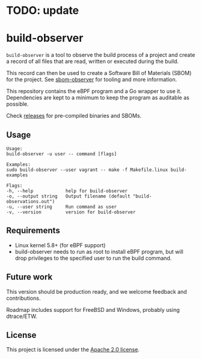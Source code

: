 # TODO: update

# build-observer

`build-observer` is a tool to observe the build process of a project and create a record of all files that are read, written or executed during the build.

This record can then be used to create a Software Bill of Materials (SBOM) for the project. 
See [sbom-observer](https://github.com/sbom-observer/observer-cli) for tooling and more information.

This repository contains the eBPF program and a Go wrapper to use it. Dependencies are kept to a minimum to keep the program as auditable as possible.

Check [releases](https://github.com/sbom-observer/build-observer/releases) for pre-compiled binaries and SBOMs.

## Usage
```
Usage:
build-observer -u user -- command [flags]

Examples:
sudo build-observer --user vagrant -- make -f Makefile.linux build-examples

Flags:
-h, --help            help for build-observer
-o, --output string   Output filename (default "build-observations.out")
-u, --user string     Run command as user
-v, --version         version for build-observer
```

## Requirements
- Linux kernel 5.8+ (for eBPF support)
- build-observer needs to run as root to install eBPF program, but will drop privileges to the specified user to run the build command.

## Future work

This version should be production ready, and we welcome feedback and contributions.

Roadmap includes support for FreeBSD and Windows, probably using dtrace/ETW.

## License

This project is licensed under the [Apache 2.0 license](LICENSE).

